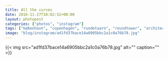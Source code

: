 ```yaml
---
title: All the curves
date: 2016-11-27T10:02:52+00:00
layout: photopost
categories: ["photos", "instagram"]
tags: ["københavn", "copenhagen", "rundetaarn", "roundtower", "architecture", "blackandwhite", "upsidedown"]
image: "blog/instagram/ad1fd37bace14a6905bbc2a1c0a76b78.jpg"
---
```


{{< img src="ad1fd37bace14a6905bbc2a1c0a76b78.jpg" alt="" caption="" >}}



